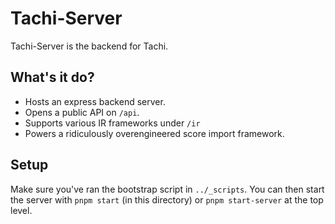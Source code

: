 # Tachi-Server

Tachi-Server is the backend for Tachi.

## What's it do?

- Hosts an express backend server.
- Opens a public API on `/api`.
- Supports various IR frameworks under `/ir`
- Powers a ridiculously overengineered score import framework.


## Setup

Make sure you've ran the bootstrap script in `../_scripts`. You can then start the server with
`pnpm start` (in this directory) or `pnpm start-server` at the top level.